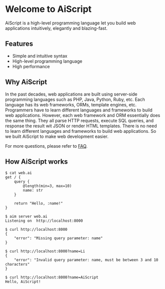 # Welcome to AiScript

AiScript is a high-level programming language let you build web applications intuitively, elegantly and blazing-fast.

## Features

- Simple and intuitive syntax
- High-level programming language
- High performance

## Why AiScript

In the past decades, web applications are built using server-side programming languages such as PHP, Java, Python, Ruby, etc. Each language has its web frameworks, ORMs, template engines, etc.
Programmers have to learn different languages and frameworks to build web applications. However, each web framework and ORM essentially does the same thing. They all parse HTTP requests, execute SQL queries, and response the result wit JSON or render HTML templates. There is no need to learn different languages and frameworks to build web applications. So we built AiScript to make web development easier.

For more questions, please refer to [FAQ](https://github.com/ais-one/ais/wiki/FAQ).

## How AiScript works

```
$ cat web.ai
get / {
    query {
        @length(min=3, max=10)
        name: str
    }

    return "Hello, :name!"
}

$ aim server web.ai
Listening on  http://localhost:8000

$ curl http://localhost:8000
{
    "error": "Missing query parameter: name"
}

$ curl http://localhost:8000?name=Li
{
    "error": "Invalid query parameter: name, must be between 3 and 10 characters"
}

$ curl http://localhost:8000?name=AiScript
Hello, AiScript!
```